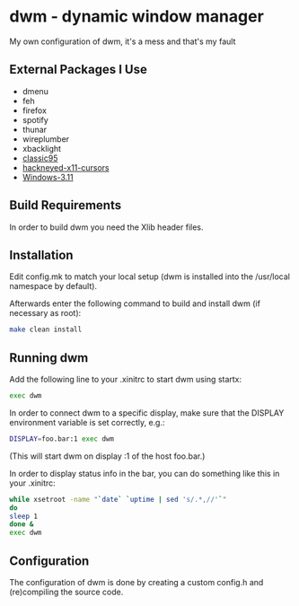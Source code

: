 # dwm - dynamic window manager

My own configuration of dwm, it's a mess and that's my fault

## External Packages I Use

-   dmenu
-   feh
-   firefox
-   spotify
-   thunar
-   wireplumber
-   xbacklight
-   [classic95](https://github.com/quadpixels/classic95)
-   [hackneyed-x11-cursors](https://gitlab.com/Enthymeme/hackneyed-x11-cursors.git)
-   [Windows-3.11](https://github.com/B00merang-Project/Windows-3.11)

## Build Requirements

In order to build dwm you need the Xlib header files.

## Installation

Edit config.mk to match your local setup (dwm is installed into
the /usr/local namespace by default).

Afterwards enter the following command to build and install dwm (if
necessary as root):

```bash
make clean install
```

## Running dwm

Add the following line to your .xinitrc to start dwm using startx:

```bash
exec dwm
```

In order to connect dwm to a specific display, make sure that
the DISPLAY environment variable is set correctly, e.g.:

```bash
DISPLAY=foo.bar:1 exec dwm
```

(This will start dwm on display :1 of the host foo.bar.)

In order to display status info in the bar, you can do something
like this in your .xinitrc:

```bash
while xsetroot -name "`date` `uptime | sed 's/.*,//'`"
do
sleep 1
done &
exec dwm
```

## Configuration

The configuration of dwm is done by creating a custom config.h
and (re)compiling the source code.
